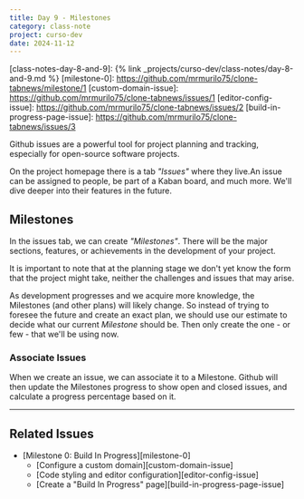 ```yaml
---
title: Day 9 - Milestones
category: class-note
project: curso-dev
date: 2024-11-12
---
```

[class-notes-day-8-and-9]: {% link _projects/curso-dev/class-notes/day-8-and-9.md %}
[milestone-0]: https://github.com/mrmurilo75/clone-tabnews/milestone/1
[custom-domain-issue]: https://github.com/mrmurilo75/clone-tabnews/issues/1
[editor-config-issue]: https://github.com/mrmurilo75/clone-tabnews/issues/2
[build-in-progress-page-issue]: https://github.com/mrmurilo75/clone-tabnews/issues/3


Github issues are a powerful tool for project planning and tracking, especially for open-source software projects. 

On the project homepage there is a tab *"Issues"* where they live.An issue can be assigned to people, be part of a Kaban board, and much more. We'll dive deeper into their features in the future.

## Milestones

In the issues tab, we can create *"Milestones"*. There will be the major sections, features, or achievements in the development of your project.

It is important to note that at the planning stage we don't yet know the form that the project might take, neither the challenges and issues that may arise.

As development progresses and we acquire more knowledge, the Milestones (and other plans) will likely change. So instead of trying to foresee the future and create an exact plan, we should use our estimate to decide what our current *Milestone* should be. Then only create the one - or few - that we'll be using now.

### Associate Issues

When we create an issue, we can associate it to a Milestone. Github will then update the Milestones progress to show open and closed issues, and calculate a progress percentage based on it.

---

## Related Issues

* [Milestone 0: Build In Progress][milestone-0]
    * [Configure a custom domain][custom-domain-issue]
    * [Code styling and editor configuration][editor-config-issue]
    * [Create a "Build In Progress" page][build-in-progress-page-issue]
